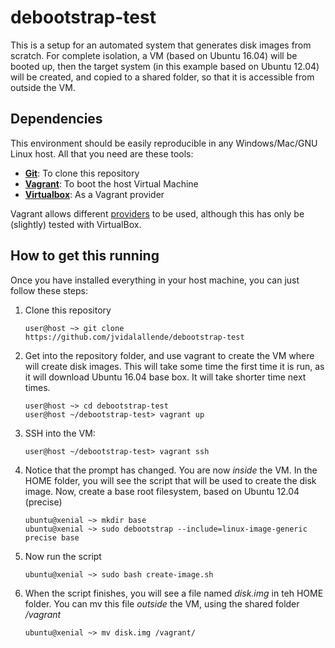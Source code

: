 # debootstrap-test

This is a setup for an automated system that generates disk images from
scratch. For complete isolation, a VM (based on Ubuntu 16.04) will be booted up,
then the target system (in this example based on Ubuntu 12.04) will be created,
and copied to a shared folder, so that it is accessible from outside the VM.

## Dependencies

This environment should be easily reproducible in any Windows/Mac/GNU Linux
host. All that you need are these tools:

 - **[Git](https://git-scm.com/downloads)**: To clone this repository
 - **[Vagrant](https://www.vagrantup.com/downloads.html)**: To boot the host Virtual Machine
 - **[Virtualbox](https://www.virtualbox.org/wiki/Downloads)**: As a Vagrant provider

Vagrant allows different [providers](https://www.vagrantup.com/docs/providers/)
to be used, although this has only be (slightly) tested with VirtualBox.

## How to get this running

Once you have installed everything in your host machine, you can just follow
these steps:

 1. Clone this repository

        user@host ~> git clone https://github.com/jvidalallende/debootstrap-test

 2. Get into the repository folder, and use vagrant to create the VM where
    will create disk images. This will take some time the first time it is run,
    as it will download Ubuntu 16.04 base box. It will take shorter time next
    times.

        user@host ~> cd debootstrap-test
        user@host ~/debootstrap-test> vagrant up

 3. SSH into the VM:

        user@host ~/debootstrap-test> vagrant ssh

 4. Notice that the prompt has changed. You are now *inside* the VM. In the HOME
    folder, you will see the script that will be used to create the disk image.
    Now, create a base root filesystem, based on Ubuntu 12.04 (precise)

        ubuntu@xenial ~> mkdir base
        ubuntu@xenial ~> sudo debootstrap --include=linux-image-generic precise base

 5. Now run the script

        ubuntu@xenial ~> sudo bash create-image.sh

 6. When the script finishes, you will see a file named *disk.img* in teh HOME
    folder. You can mv this file *outside* the VM, using the shared folder
    */vagrant*

        ubuntu@xenial ~> mv disk.img /vagrant/
